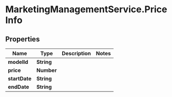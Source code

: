 # MarketingManagementService.PriceInfo

## Properties
Name | Type | Description | Notes
------------ | ------------- | ------------- | -------------
**modelId** | **String** |  | 
**price** | **Number** |  | 
**startDate** | **String** |  | 
**endDate** | **String** |  | 

